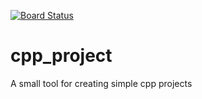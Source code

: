 [![Board Status](https://dev.azure.com/michaelbalszun/d9d60979-5d38-4724-97ed-0da69950ff61/9069647e-c888-43c1-bd3c-d7270719721d/_apis/work/boardbadge/4472e7bc-d590-4df7-8e45-c0660f149433)](https://dev.azure.com/michaelbalszun/d9d60979-5d38-4724-97ed-0da69950ff61/_boards/board/t/9069647e-c888-43c1-bd3c-d7270719721d/Microsoft.RequirementCategory)
# cpp_project
A small tool for creating simple cpp projects
